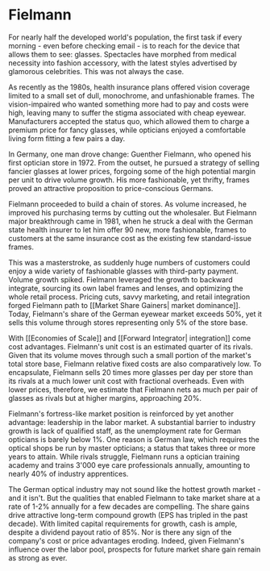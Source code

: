 # Fielmann

For nearly half the developed world's population, the first task if every morning - even before checking email - is to reach for the device that allows them to see: glasses. Spectacles have morphed from medical necessity into fashion accessory, with the latest styles advertised by glamorous celebrities. This was not always the case.

As recently as the 1980s, health insurance plans offered vision coverage limited to a small set of dull, monochrome, and unfashionable frames. The vision-impaired who wanted something more had to pay and costs were high, leaving many to suffer the stigma associated with cheap eyewear. Manufacturers accepted the status quo, which allowed them to charge a premium price for fancy glasses, while opticians enjoyed a comfortable living form fitting a few pairs a day.

In Germany, one man drove change: Guenther Fielmann, who opened his first optician store in 1972. From the outset, he pursued a strategy of selling fancier glasses at lower prices, forgoing some of the high potential margin per unit to drive volume growth. His more fashionable, yet thrifty, frames proved an attractive proposition to price-conscious Germans.

Fielmann proceeded to build a chain of stores. As volume increased, he improved his purchasing terms by cutting out the wholesaler. But Fielmann major breakthrough came in 1981, when he struck a deal with the German state health insurer to let him offer 90 new, more fashionable, frames to customers at the same insurance cost as the existing few standard-issue frames.

This was a masterstroke, as suddenly huge numbers of customers could enjoy a wide variety of fashionable glasses with third-party payment. Volume growth spiked. Fielmann leveraged the growth to backward integrate, sourcing its own label frames and lenses, and optimizing the whole retail process. Pricing cuts, savvy marketing, and retail integration forged Fielmann path to [[Market Share Gainers| market dominance]].  Today, Fielmann's share of the German eyewear market exceeds 50%, yet it sells this volume through stores representing only 5% of the store base. 

With [[Economies of Scale]] and [[Forward Integrator| integration]] come cost advantages. Fielmann's unit cost is an estimated quarter of its rivals. Given that its volume moves through such a small portion of the market's total store base, Fielmann relative fixed costs are also comparatively low. To encapsulate, Fielmann sells 20 times more glasses per day per store than its rivals at a much lower unit cost with fractional overheads. Even with lower prices, therefore, we estimate that Fielmann nets as much per pair of glasses as rivals but at higher margins, approaching 20%.

Fielmann's fortress-like market position is reinforced by yet another advantage: leadership in the labor market. A substantial barrier to industry growth is lack of qualified staff, as the unemployment rate for German opticians is barely below 1%. One reason is German law, which requires the optical shops be run by master opticians; a status that takes three or more years to attain. While rivals struggle, Fielmann runs a optician training academy and trains 3'000 eye care professionals annually, amounting to nearly 40% of industry apprentices.

The German optical industry may not sound like the hottest growth market - and it isn't.  But the qualities that enabled Fielmann to take market share at a rate of 1-2% annually for a few decades are compelling. The share gains drive attractive long-term compound growth (EPS has tripled in the past decade). With limited capital requirements for growth, cash is ample, despite a dividend payout ratio of 85%. Nor is there any sign of the company's cost or price advantages eroding. Indeed, given Fielmann's influence over the labor pool, prospects for future market share gain remain as strong as ever. 
